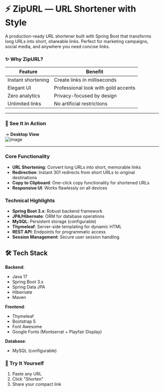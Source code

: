 # ⚡ ZipURL ― URL Shortener with Style  
A production-ready URL shortener built with Spring Boot that transforms long URLs into short, shareable links. 
Perfect for marketing campaigns, social media, and anywhere you need concise links.

### ✨ Why ZipURL?  
| Feature        | Benefit                          |
|---------------|----------------------------------|
| Instant shortening | Create links in milliseconds |
| Elegant UI    | Professional look with gold accents |
| Zero analytics | Privacy-focused by design      |
| Unlimited links | No artificial restrictions   |

---

### 🎨 See It in Action  
→ **Desktop View**  
![image](https://github.com/user-attachments/assets/b1b07a63-c88a-4e1a-97a8-6ed6c6dcf38a)



---

### Core Functionality
- **URL Shortening**: Convert long URLs into short, memorable links
- **Redirection**: Instant 301 redirects from short URLs to original destinations
- **Copy to Clipboard**: One-click copy functionality for shortened URLs
- **Responsive UI**: Works flawlessly on all devices

### Technical Highlights
- **Spring Boot 3.x**: Robust backend framework
- **JPA/Hibernate**: ORM for database operations
- **MySQL**: Persistent storage (configurable)
- **Thymeleaf**: Server-side templating for dynamic HTML
- **REST API**: Endpoints for programmatic access
- **Session Management**: Secure user session handling

## 🛠️ Tech Stack

**Backend**:
- Java 17
- Spring Boot 3.x
- Spring Data JPA
- Hibernate
- Maven

**Frontend**:
- Thymeleaf
- Bootstrap 5
- Font Awesome
- Google Fonts (Montserrat + Playfair Display)

**Database**:
- MySQL (configurable)

### 🚀 Try It Yourself  
1. Paste any URL  
2. Click "Shorten"  
3. Share your compact link  

